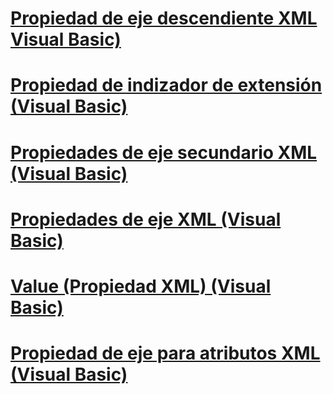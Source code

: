 # [Propiedad de eje descendiente XML Visual Basic)](xml-descendant-axis-property.md)
# [Propiedad de indizador de extensión (Visual Basic)](extension-indexer-property.md)
# [Propiedades de eje secundario XML (Visual Basic)](xml-child-axis-property.md)
# [Propiedades de eje XML (Visual Basic)](xml-axis-properties.md)
# [Value (Propiedad XML) (Visual Basic)](xml-value-property.md)
# [Propiedad de eje para atributos XML (Visual Basic)](xml-attribute-axis-property.md)
